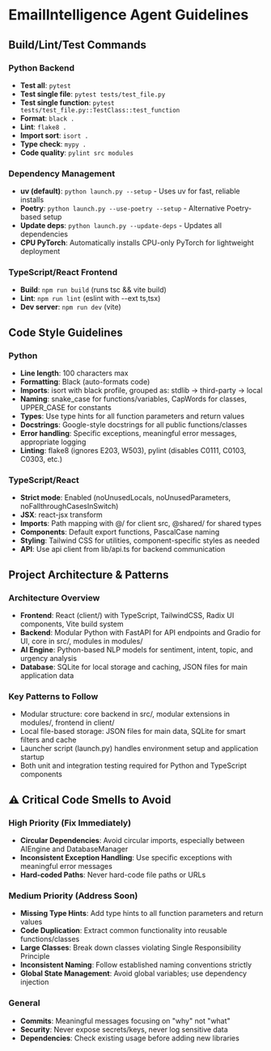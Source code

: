 # EmailIntelligence Agent Guidelines

## Build/Lint/Test Commands

### Python Backend
- **Test all**: `pytest`
- **Test single file**: `pytest tests/test_file.py`
- **Test single function**: `pytest tests/test_file.py::TestClass::test_function`
- **Format**: `black .`
- **Lint**: `flake8 .`
- **Import sort**: `isort .`
- **Type check**: `mypy .`
- **Code quality**: `pylint src modules`

### Dependency Management
- **uv (default)**: `python launch.py --setup` - Uses uv for fast, reliable installs
- **Poetry**: `python launch.py --use-poetry --setup` - Alternative Poetry-based setup
- **Update deps**: `python launch.py --update-deps` - Updates all dependencies
- **CPU PyTorch**: Automatically installs CPU-only PyTorch for lightweight deployment

### TypeScript/React Frontend
- **Build**: `npm run build` (runs tsc && vite build)
- **Lint**: `npm run lint` (eslint with --ext ts,tsx)
- **Dev server**: `npm run dev` (vite)

## Code Style Guidelines

### Python
- **Line length**: 100 characters max
- **Formatting**: Black (auto-formats code)
- **Imports**: isort with black profile, grouped as: stdlib → third-party → local
- **Naming**: snake_case for functions/variables, CapWords for classes, UPPER_CASE for constants
- **Types**: Use type hints for all function parameters and return values
- **Docstrings**: Google-style docstrings for all public functions/classes
- **Error handling**: Specific exceptions, meaningful error messages, appropriate logging
- **Linting**: flake8 (ignores E203, W503), pylint (disables C0111, C0103, C0303, etc.)

### TypeScript/React
- **Strict mode**: Enabled (noUnusedLocals, noUnusedParameters, noFallthroughCasesInSwitch)
- **JSX**: react-jsx transform
- **Imports**: Path mapping with @/ for client src, @shared/ for shared types
- **Components**: Default export functions, PascalCase naming
- **Styling**: Tailwind CSS for utilities, component-specific styles as needed
- **API**: Use api client from lib/api.ts for backend communication

## Project Architecture & Patterns

### Architecture Overview
- **Frontend**: React (client/) with TypeScript, TailwindCSS, Radix UI components, Vite build system
- **Backend**: Modular Python with FastAPI for API endpoints and Gradio for UI, core in src/, modules in modules/
- **AI Engine**: Python-based NLP models for sentiment, intent, topic, and urgency analysis
- **Database**: SQLite for local storage and caching, JSON files for main application data

### Key Patterns to Follow
- Modular structure: core backend in src/, modular extensions in modules/, frontend in client/
- Local file-based storage: JSON files for main data, SQLite for smart filters and cache
- Launcher script (launch.py) handles environment setup and application startup
- Both unit and integration testing required for Python and TypeScript components

## ⚠️ Critical Code Smells to Avoid

### High Priority (Fix Immediately)
- **Circular Dependencies**: Avoid circular imports, especially between AIEngine and DatabaseManager
- **Inconsistent Exception Handling**: Use specific exceptions with meaningful error messages
- **Hard-coded Paths**: Never hard-code file paths or URLs

### Medium Priority (Address Soon)
- **Missing Type Hints**: Add type hints to all function parameters and return values
- **Code Duplication**: Extract common functionality into reusable functions/classes
- **Large Classes**: Break down classes violating Single Responsibility Principle
- **Inconsistent Naming**: Follow established naming conventions strictly
- **Global State Management**: Avoid global variables; use dependency injection

### General
- **Commits**: Meaningful messages focusing on "why" not "what"
- **Security**: Never expose secrets/keys, never log sensitive data
- **Dependencies**: Check existing usage before adding new libraries